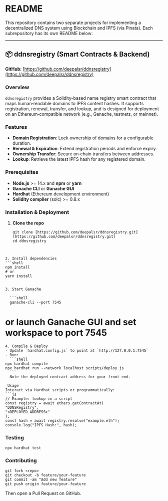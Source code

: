 # README

This repository contains two separate projects for implementing a decentralized DNS system using Blockchain and IPFS (via Pinata). Each subrepository has its own README below:

---

## 📦 ddnsregistry (Smart Contracts & Backend)

**GitHub:** [https://github.com/deepalsr/ddnsregistry](https://github.com/deepalsr/ddnsregistry)

### Overview

`ddnsregistry` provides a Solidity-based name registry smart contract that maps human‑readable domains to IPFS content hashes. It supports registration, renewal, transfer, and lookup, and is designed for deployment on an Ethereum‑compatible network (e.g., Ganache, testnets, or mainnet).

### Features

* **Domain Registration**: Lock ownership of domains for a configurable duration.
* **Renewal & Expiration**: Extend registration periods and enforce expiry.
* **Ownership Transfer**: Secure on‑chain transfers between addresses.
* **Lookup**: Retrieve the latest IPFS hash for any registered domain.

### Prerequisites

* **Node.js** >= 14.x and **npm** or **yarn**
* **Ganache CLI** or **Ganache GUI**
* **Hardhat** (Ethereum development environment)
* **Solidity compiler** (solc) >= 0.8.x

### Installation & Deployment

1. **Clone the repo**

   ```shell
   git clone [https://github.com/deepalsr/ddnsregistry.git](https://github.com/deepalsr/ddnsregistry.git)
   cd ddnsregistry
 ```


2. Install dependencies
```shell
npm install
# or
yarn install


3. Start Ganache

   ```shell
   ganache-cli --port 7545
   ```



# or launch Ganache GUI and set workspace to port 7545

````
4. Compile & Deploy
- Update `hardhat.config.js` to point at `http://127.0.0.1:7545`
- Run:
  ```shell
npx hardhat compile
npx hardhat run --network localhost scripts/deploy.js
  ```
- Note the deployed contract address for your front end.

 Usage
Interact via Hardhat scripts or programmatically:
```js
// Example: lookup in a script
const registry = await ethers.getContractAt(
"DDNSRegistry",
"<DEPLOYED_ADDRESS>"
);
const hash = await registry.resolve("example.eth");
console.log("IPFS Hash:", hash);
````

### Testing

```shell
npx hardhat test
```

### Contributing

```shell
git fork <repo>
git checkout -b feature/your-feature
git commit -am "Add new feature"
git push origin feature/your-feature
```

Then open a Pull Request on GitHub.

